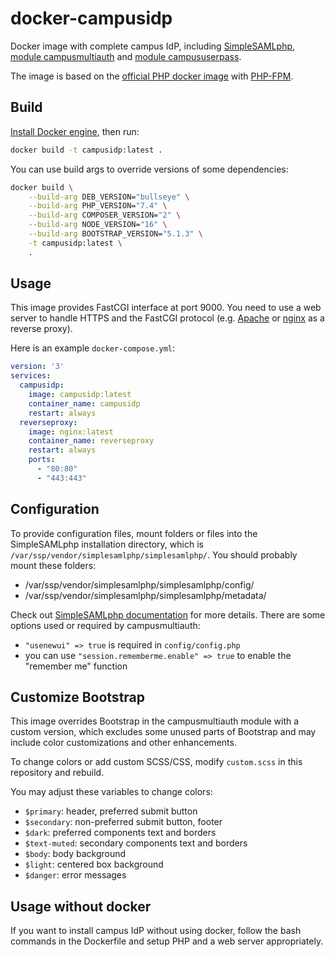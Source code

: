 # docker-campusidp

Docker image with complete campus IdP, including [SimpleSAMLphp](https://simplesamlphp.org/), [module campusmultiauth](https://github.com/cesnet/simplesamlphp-module-campusmultiauth) and [module campususerpass](https://github.com/cesnet/simplesamlphp-module-campususerpass).

The image is based on the [official PHP docker image](https://hub.docker.com/_/php) with [PHP-FPM](https://php-fpm.org/).

## Build

[Install Docker engine](https://docs.docker.com/engine/install/), then run:

```sh
docker build -t campusidp:latest .
```

You can use build args to override versions of some dependencies:

```sh
docker build \
	--build-arg DEB_VERSION="bullseye" \
	--build-arg PHP_VERSION="7.4" \
	--build-arg COMPOSER_VERSION="2" \
	--build-arg NODE_VERSION="16" \
	--build-arg BOOTSTRAP_VERSION="5.1.3" \
	-t campusidp:latest \
	.
```

## Usage

This image provides FastCGI interface at port 9000. You need to use a web server to handle HTTPS and the FastCGI protocol (e.g. [Apache](https://cwiki.apache.org/confluence/display/httpd/PHP-FPM) or [nginx](https://www.nginx.com/resources/wiki/start/topics/examples/phpfcgi/) as a reverse proxy).

Here is an example `docker-compose.yml`:

```yaml
version: '3'
services:
  campusidp:
    image: campusidp:latest
    container_name: campusidp
    restart: always
  reverseproxy:
    image: nginx:latest
    container_name: reverseproxy
    restart: always
    ports:
      - "80:80"
      - "443:443"
```

## Configuration

To provide configuration files, mount folders or files into the SimpleSAMLphp installation directory, which is `/var/ssp/vendor/simplesamlphp/simplesamlphp/`. You should probably mount these folders:

* /var/ssp/vendor/simplesamlphp/simplesamlphp/config/
* /var/ssp/vendor/simplesamlphp/simplesamlphp/metadata/

Check out [SimpleSAMLphp documentation](https://simplesamlphp.org/docs/1.19/index.html) for more details. There are some options used or required by campusmultiauth:

* `"usenewui" => true` is required in `config/config.php`
* you can use `"session.rememberme.enable" => true` to enable the "remember me" function

## Customize Bootstrap

This image overrides Bootstrap in the campusmultiauth module with a custom version, which excludes some unused parts of Bootstrap and may include color customizations and other enhancements.

To change colors or add custom SCSS/CSS, modify `custom.scss` in this repository and rebuild.

You may adjust these variables to change colors:
* `$primary`: header, preferred submit button
* `$secondary`: non-preferred submit button, footer
* `$dark`: preferred components text and borders
* `$text-muted`: secondary components text and borders
* `$body`: body background
* `$light`: centered box background
* `$danger`: error messages

## Usage without docker

If you want to install campus IdP without using docker, follow the bash commands in the Dockerfile and setup PHP and a web server appropriately.
